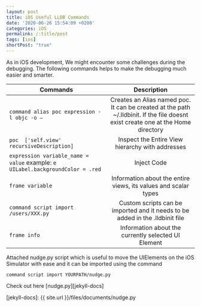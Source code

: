 ```yaml
---
layout: post
title: iOS Useful LLDB Commands
date: '2020-06-26 15:54:09 +0200'
categories: iOS
permalink: /:title/post
tags: [ios]
shortPost: "true"
---
```


As in iOS development, We might encounter some challenges during the debugging. The following commands helps to make the debugging much easier and smarter.


|  Commands     | Description   |
| ------------- |:-------------:| 
| `command alias poc expression -l objc -o —`  | Creates an Alias named poc. It can be created at the path ~/.lldbinit. If the file doesnt exist create one at the Home directory | 
| `poc  ['self.view' recursiveDescription]`     | Inspect the Entire View hierarchy with addresses| 
| `expression variable_name = value` example: `e UILabel.backgroundColor = .red` | Inject Code| 
| `frame variable` | Information about the entire views, its values and scalar types| 
| `command script import /users/XXX.py` | Custom scripts can be imported and it needs to be added in the .lldbinit file| 
| `frame info` | Information about the currently selected UI Element| 

Attached nudge.py script which is useful to move the UIElements on the iOS Simulator with ease and it can be imported using the command

`command script import YOURPATH/nudge.py`

Check out here [nudge.py][jekyll-docs]

[jekyll-docs]: {{ site.url }}/files/documents/nudge.py
 
